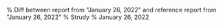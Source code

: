 % Diff between report from "January 26, 2022" and reference report from "January 26, 2022"
% Strudy
% January 26, 2022


